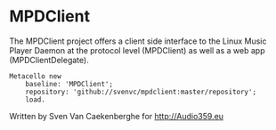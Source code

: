 # MPDClient

The MPDClient project offers a client side interface to the Linux Music Player Daemon at the protocol level (MPDClient) as well as a web app (MPDClientDelegate). 

````
Metacello new
	baseline: 'MPDClient';
	repository: 'github://svenvc/mpdclient:master/repository';
	load.
````

Written by Sven Van Caekenberghe for http://Audio359.eu

